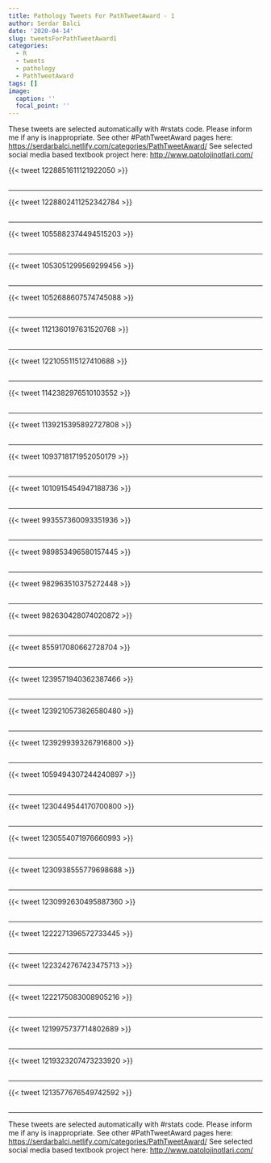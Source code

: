 ```yaml
---
title: Pathology Tweets For PathTweetAward - 1
author: Serdar Balci
date: '2020-04-14'
slug: tweetsForPathTweetAward1
categories:
  - R
  - tweets
  - pathology
  - PathTweetAward
tags: []
image:
  caption: ''
  focal_point: ''
---
```



These tweets are selected automatically with #rstats code. Please inform me if any is inappropriate.
See other #PathTweetAward pages here: https://serdarbalci.netlify.com/categories/PathTweetAward/ 
See selected social media based textbook project here: http://www.patolojinotlari.com/

{{< tweet 1228851611121922050 >}}
<br>
<br>
<hr>
{{< tweet 1228802411252342784 >}}
<br>
<br>
<hr>
{{< tweet 1055882374494515203 >}}
<br>
<br>
<hr>
{{< tweet 1053051299569299456 >}}
<br>
<br>
<hr>
{{< tweet 1052688607574745088 >}}
<br>
<br>
<hr>
{{< tweet 1121360197631520768 >}}
<br>
<br>
<hr>
{{< tweet 1221055115127410688 >}}
<br>
<br>
<hr>
{{< tweet 1142382976510103552 >}}
<br>
<br>
<hr>
{{< tweet 1139215395892727808 >}}
<br>
<br>
<hr>
{{< tweet 1093718171952050179 >}}
<br>
<br>
<hr>
{{< tweet 1010915454947188736 >}}
<br>
<br>
<hr>
{{< tweet 993557360093351936 >}}
<br>
<br>
<hr>
{{< tweet 989853496580157445 >}}
<br>
<br>
<hr>
{{< tweet 982963510375272448 >}}
<br>
<br>
<hr>
{{< tweet 982630428074020872 >}}
<br>
<br>
<hr>
{{< tweet 855917080662728704 >}}
<br>
<br>
<hr>
{{< tweet 1239571940362387466 >}}
<br>
<br>
<hr>
{{< tweet 1239210573826580480 >}}
<br>
<br>
<hr>
{{< tweet 1239299393267916800 >}}
<br>
<br>
<hr>
{{< tweet 1059494307244240897 >}}
<br>
<br>
<hr>
{{< tweet 1230449544170700800 >}}
<br>
<br>
<hr>
{{< tweet 1230554071976660993 >}}
<br>
<br>
<hr>
{{< tweet 1230938555779698688 >}}
<br>
<br>
<hr>
{{< tweet 1230992630495887360 >}}
<br>
<br>
<hr>
{{< tweet 1222271396572733445 >}}
<br>
<br>
<hr>
{{< tweet 1223242767423475713 >}}
<br>
<br>
<hr>
{{< tweet 1222175083008905216 >}}
<br>
<br>
<hr>
{{< tweet 1219975737714802689 >}}
<br>
<br>
<hr>
{{< tweet 1219323207473233920 >}}
<br>
<br>
<hr>
{{< tweet 1213577676549742592 >}}
<br>
<br>
<hr>


These tweets are selected automatically with #rstats code. Please inform me if any is inappropriate.
See other #PathTweetAward pages here: https://serdarbalci.netlify.com/categories/PathTweetAward/ 
See selected social media based textbook project here: http://www.patolojinotlari.com/
